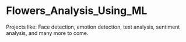# Flowers_Analysis_Using_ML
Projects like: Face detection, emotion detection, text analysis, sentiment analysis, and many more to come.
